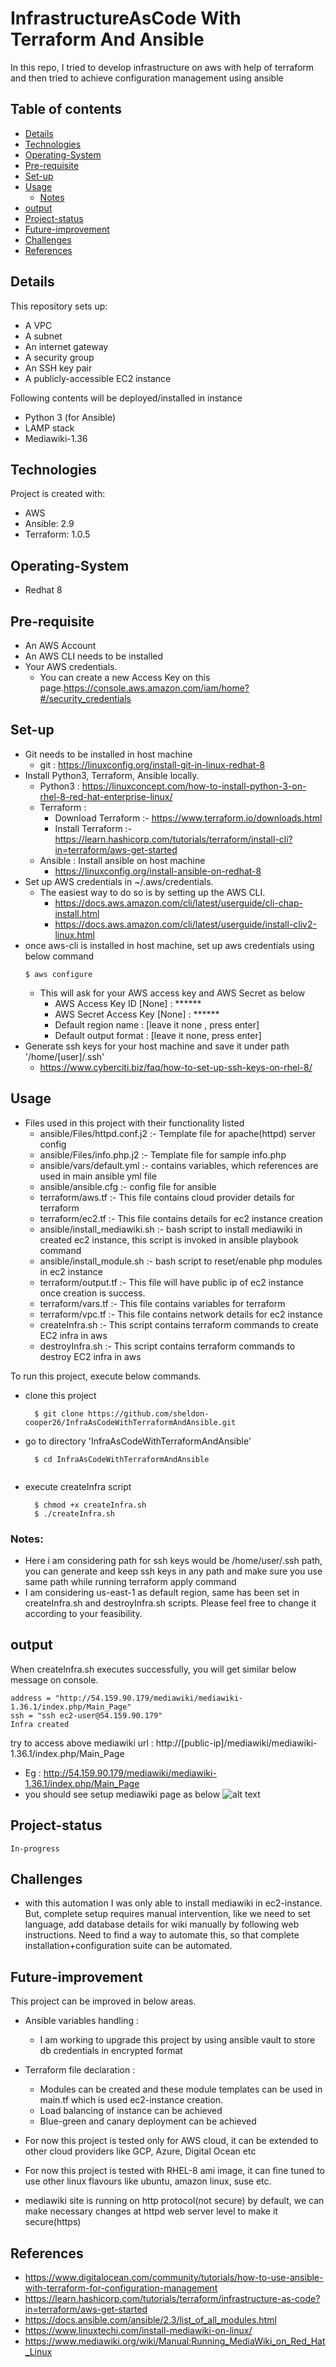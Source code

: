 # InfrastructureAsCode With Terraform And Ansible
In this repo, I tried to develop infrastructure on aws with help of terraform and then tried to achieve configuration management using ansible

## Table of contents
* [Details](#details)
* [Technologies](#technologies)
* [Operating-System](#operating-system)
* [Pre-requisite](#pre-requisite)
* [Set-up](#set-up)
* [Usage](#usage)
  * [Notes](#notes)
* [output](#output)
* [Project-status](#project-status)
* [Future-improvement](#future-improvement)
* [Challenges](#challenges)
* [References](#references)

## Details
This repository sets up:

* A VPC
* A subnet
* An internet gateway
* A security group
* An SSH key pair
* A publicly-accessible EC2 instance

Following contents will be deployed/installed in instance
  * Python 3 (for Ansible)
  * LAMP stack
  * Mediawiki-1.36

## Technologies
Project is created with:
* AWS
* Ansible: 2.9
* Terraform: 1.0.5

## Operating-System
* Redhat 8

## Pre-requisite
* An AWS Account
* An AWS CLI needs to be installed
* Your AWS credentials. 
  * You can create a new Access Key on this page.https://console.aws.amazon.com/iam/home?#/security_credentials

## Set-up
* Git needs to be installed in host machine
   * git : https://linuxconfig.org/install-git-in-linux-redhat-8
* Install Python3, Terraform, Ansible locally.
   * Python3 : https://linuxconcept.com/how-to-install-python-3-on-rhel-8-red-hat-enterprise-linux/
   * Terraform : 
      * Download Terraform :- https://www.terraform.io/downloads.html
      * Install Terraform :- https://learn.hashicorp.com/tutorials/terraform/install-cli?in=terraform/aws-get-started
   * Ansible : Install ansible on host machine
      * https://linuxconfig.org/install-ansible-on-redhat-8
* Set up AWS credentials in ~/.aws/credentials.
   * The easiest way to do so is by setting up the AWS CLI. 
      * https://docs.aws.amazon.com/cli/latest/userguide/cli-chap-install.html
      * https://docs.aws.amazon.com/cli/latest/userguide/install-cliv2-linux.html
* once aws-cli is installed in host machine, set up aws credentials using below command
   ```
   $ aws configure
   ```
   * This will ask for your AWS access key and AWS Secret as below
      - AWS Access Key ID [None] : ******
      - AWS Secret Access Key [None] : ******
      - Default region name : [leave it none , press enter]
      - Default output format : [leave it none, press enter]
* Generate ssh keys for your host machine and save it under path '/home/[user]/.ssh'
   * https://www.cyberciti.biz/faq/how-to-set-up-ssh-keys-on-rhel-8/

## Usage
* Files used in this project with their functionality listed
  * ansible/Files/httpd.conf.j2 :- Template file for apache(httpd) server config
  * ansible/Files/info.php.j2 :- Template file for sample info.php
  * ansible/vars/default.yml :- contains variables, which references are used in main ansible yml file
  * ansible/ansible.cfg :- config file for ansible
  * terraform/aws.tf :- This file contains cloud provider details for terraform
  * terraform/ec2.tf :- This file contains details for ec2 instance creation
  * ansible/install_mediawiki.sh :- bash script to install mediawiki in created ec2 instance, this script is invoked in ansible playbook command
  * ansible/install_module.sh :- bash script to reset/enable php modules in ec2 instance
  * terraform/output.tf :- This file will have public ip of ec2 instance once creation is success.
  * terraform/vars.tf :- This file contains variables for terraform
  * terraform/vpc.tf :- This file contains network details for ec2 instance
  * createInfra.sh :- This script contains terraform commands to create EC2 infra in aws
  * destroyInfra.sh :- This script contains terraform commands to destroy EC2 infra in aws
  
To run this project, execute below commands.
  * clone this project
    ```
      $ git clone https://github.com/sheldon-cooper26/InfraAsCodeWithTerraformAndAnsible.git  
    ```
  * go to directory 'InfraAsCodeWithTerraformAndAnsible'
    ```
      $ cd InfraAsCodeWithTerraformAndAnsible
  
    ```
  * execute createInfra script
    ```
      $ chmod +x createInfra.sh
      $ ./createInfra.sh
    ```
 
 ### Notes:
   * Here i am considering path for ssh keys would be /home/user/.ssh path, you can generate and keep ssh keys in any path and make sure you use same path while running terraform apply command
   * I am considering us-east-1 as default region, same has been set in createInfra.sh and destroyInfra.sh scripts. Please feel free to change it according to your feasibility.

## output
When createInfra.sh executes successfully, you will get similar below message on console.
```
address = "http://54.159.90.179/mediawiki/mediawiki-1.36.1/index.php/Main_Page"
ssh = "ssh ec2-user@54.159.90.179"
Infra created
```
try to access above mediawiki url : http://[public-ip]/mediawiki/mediawiki-1.36.1/index.php/Main_Page
* Eg : http://54.159.90.179/mediawiki/mediawiki-1.36.1/index.php/Main_Page
* you should see setup mediawiki page as below
    ![alt text](https://github.com/sheldon-cooper26/InfraAsCodeWithTerraformAndAnsible/blob/main/image.png?raw=true)
  
## Project-status
    In-progress
    
## Challenges
* with this automation I was only able to install mediawiki in ec2-instance. But, complete setup requires manual intervention, like we need to set language, add database details for wiki manually by following web instructions. Need to find a way to automate this, so that complete installation+configuration suite can be automated.

## Future-improvement
This project can be improved in below areas.
* Ansible variables handling :
    * I am working to upgrade this project by using ansible vault to store db credentials in encrypted format

* Terraform file declaration :
    * Modules can be created and these module templates can be used in main.tf which is used ec2-instance creation.
    * Load balancing of instance can be achieved
    * Blue-green and canary deployment can be achieved
    
* For now this project is tested only for AWS cloud, it can be extended to other cloud providers like GCP, Azure, Digital Ocean etc

* For now this project is tested with RHEL-8 ami image, it can fine tuned to use other linux flavours like ubuntu, amazon linux, suse etc.
* mediawiki site is running on http protocol(not secure) by default, we can make necessary changes at httpd web server level to make it secure(https)


## References
* https://www.digitalocean.com/community/tutorials/how-to-use-ansible-with-terraform-for-configuration-management
* https://learn.hashicorp.com/tutorials/terraform/infrastructure-as-code?in=terraform/aws-get-started
* https://docs.ansible.com/ansible/2.3/list_of_all_modules.html
* https://www.linuxtechi.com/install-mediawiki-on-linux/
* https://www.mediawiki.org/wiki/Manual:Running_MediaWiki_on_Red_Hat_Linux
  



   

